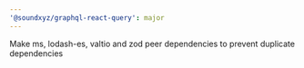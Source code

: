 ```yaml
---
'@soundxyz/graphql-react-query': major
---
```


Make ms, lodash-es, valtio and zod peer dependencies to prevent duplicate dependencies
